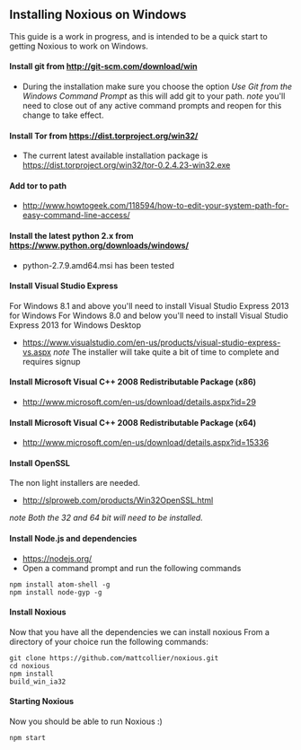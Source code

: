 ## Installing Noxious on Windows ##
This guide is a work in progress, and is intended to be a quick start to getting Noxious to work on Windows.

#### Install git from http://git-scm.com/download/win
- During the installation make sure you choose the option *Use Git from the Windows Command Prompt* as this will add git to your path. *note* you'll need to close out of any active command prompts and reopen for this change to take effect.

#### Install Tor from https://dist.torproject.org/win32/
- The current latest available installation package is https://dist.torproject.org/win32/tor-0.2.4.23-win32.exe

#### Add tor to path
- http://www.howtogeek.com/118594/how-to-edit-your-system-path-for-easy-command-line-access/

#### Install the latest python 2.x from https://www.python.org/downloads/windows/
-  python-2.7.9.amd64.msi has been tested

#### Install Visual Studio Express
For Windows 8.1 and above you'll need to install Visual Studio Express 2013 for Windows
For Windows 8.0 and below you'll need to install Visual Studio Express 2013 for Windows Desktop
- https://www.visualstudio.com/en-us/products/visual-studio-express-vs.aspx
*note* The installer will take quite a bit of time to complete and requires signup

#### Install Microsoft Visual C++ 2008 Redistributable Package (x86)
- http://www.microsoft.com/en-us/download/details.aspx?id=29

#### Install Microsoft Visual C++ 2008 Redistributable Package (x64)
- http://www.microsoft.com/en-us/download/details.aspx?id=15336

#### Install OpenSSL
The non light installers are needed.
- http://slproweb.com/products/Win32OpenSSL.html

*note Both the 32 and 64 bit will need to be installed.*


#### Install Node.js and dependencies
- https://nodejs.org/
- Open a command prompt and run the following commands
````
npm install atom-shell -g
npm install node-gyp -g
````
#### Install Noxious
Now that you have all the dependencies we can install noxious
From a directory of your choice run the following commands:

````
git clone https://github.com/mattcollier/noxious.git
cd noxious
npm install
build_win_ia32
````
#### Starting Noxious
Now you should be able to run Noxious :)
````
npm start
````
